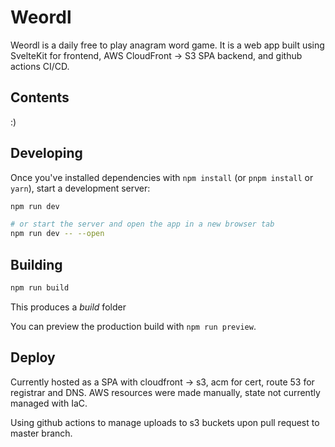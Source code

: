 
# Weordl
Weordl is a daily free to play anagram word game. It is a web app built using SvelteKit for frontend, AWS CloudFront -> S3 SPA backend, and github actions CI/CD.

## Contents

:)

## Developing

Once you've installed dependencies with `npm install` (or `pnpm install` or `yarn`), start a development server:

```bash
npm run dev

# or start the server and open the app in a new browser tab
npm run dev -- --open
```

## Building

```bash
npm run build
```

This produces a *build* folder

You can preview the production build with `npm run preview`.

## Deploy

Currently hosted as a SPA with cloudfront -> s3, acm for cert, route 53 for registrar and DNS. AWS resources were made manually, state not currently managed with IaC.

Using github actions to manage uploads to s3 buckets upon pull request to master branch.